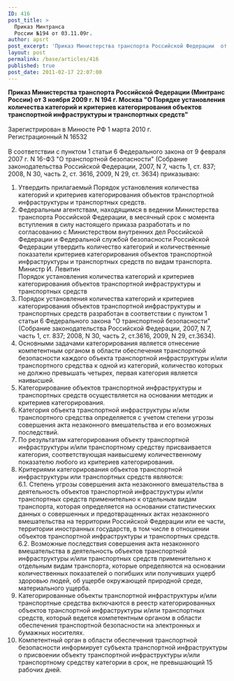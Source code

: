 ```yaml
---
ID: 416
post_title: >
  Приказ Минтранса
  России №194 от 03.11.09г.
author: apsrt
post_excerpt: 'Приказ Министерства транспорта Российской Федерации  от 3 ноября 2009 г. № 194  &quot;О Порядке установления количества категорий и критериев категорирования объектов транспортной инфраструктуры и транспортных средств&quot;'
layout: post
permalink: /base/articles/416
published: true
post_date: 2011-02-17 22:07:00
---
```

<strong>Приказ Министерства транспорта Российской Федерации (Минтранс России) от 3 ноября 2009 г. N 194 г. Москва &quot;О Порядке установления количества категорий и критериев категорирования объектов транспортной инфраструктуры и транспортных средств&quot; </strong><br />
<br />
Зарегистрирован в Минюсте РФ 1 марта 2010 г. <br />
Регистрационный N 16532<br />
<br />
В соответствии с пунктом 1 статьи 6 Федерального закона от 9 февраля 2007 г. N 16-ФЗ &quot;О транспортной безопасности&quot; (Собрание законодательства Российской Федерации, 2007, N 7, часть 1, ст. 837; 2008, N 30, часть 2, ст. 3616, 2009, N 29, ст. 3634) приказываю:<br />
1. Утвердить прилагаемый Порядок установления количества категорий и критериев категорирования объектов транспортной инфраструктуры и транспортных средств.<br />
2. Федеральным агентствам, находящимся в ведении Министерства транспорта Российской Федерации, в месячный срок с момента вступления в силу настоящего приказа разработать и по согласованию с Министерством внутренних дел Российской Федерации и Федеральной службой безопасности Российской Федерации утвердить количество категорий и количественные показатели критериев категорирования объектов транспортной инфраструктуры и транспортных средств по видам транспорта.<br />
Министр И. Левитин<br />
Порядок установления количества категорий и критериев категорирования объектов транспортной инфраструктуры и транспортных средств<br />
1. Порядок установления количества категорий и критериев категорирования объектов транспортной инфраструктуры и транспортных средств разработан в соответствии с пунктом 1 статьи 6 Федерального закона &quot;О транспортной безопасности&quot; (Собрание законодательства Российской Федерации, 2007, N 7, часть 1, ст. 837; 2008, N 30, часть 2, ст.3616, 2009, N 29, ст.3634).<br />
2. Основными задачами категорирования является отнесение компетентным органом в области обеспечения транспортной безопасности каждого объекта транспортной инфраструктуры и/или транспортного средства к одной из категорий, количество которых не должно превышать четырех, первая категория является наивысшей.<br />
3. Категорирование объектов транспортной инфраструктуры и транспортных средств осуществляется на основании методик и критериев категорирования.<br />
4. Категория объекта транспортной инфраструктуры и/или транспортного средства определяется с учетом степени угрозы совершения акта незаконного вмешательства и его возможных последствий.<br />
5. По результатам категорирования объекту транспортной инфраструктуры и/или транспортному средству присваивается категория, соответствующая наивысшему количественному показателю любого из критериев категорирования.<br />
6. Критериями категорирования объектов транспортной инфраструктуры или транспортных средств являются:<br />
6.1. Степень угрозы совершения акта незаконного вмешательства в деятельность объектов транспортной инфраструктуры и/или транспортных средств применительно к отдельным видам транспорта, которая определяется на основании статистических данных о совершенных и предотвращенных актах незаконного вмешательства на территории Российской Федерации или ее части, территории иностранных государств, в том числе в отношении объектов транспортной инфраструктуры и транспортных средств.<br />
6.2. Возможные последствия совершения акта незаконного вмешательства в деятельность объектов транспортной инфраструктуры и/или транспортных средств применительно к отдельным видам транспорта, которые определяются на основании количественных показателей о погибших или получивших ущерб здоровью людей, об ущербе окружающей природной среде, материального ущерба.<br />
7. Категорированные объекты транспортной инфраструктуры и/или транспортные средства включаются в реестр категорированных объектов транспортной инфраструктуры и/или транспортных средств, который ведется компетентным органом в области обеспечения транспортной безопасности на электронных и бумажных носителях.<br />
8. Компетентный орган в области обеспечения транспортной безопасности информирует субъекта транспортной инфраструктуры о присвоении объекту транспортной инфраструктуры и/или транспортному средству категории в срок, не превышающий 15 рабочих дней.